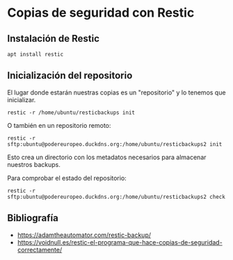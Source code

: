 # Copias de seguridad con Restic

## Instalación de Restic

    apt install restic

## Inicialización del repositorio

El lugar donde estarán nuestras copias es un "repositorio" y lo tenemos que inicializar.

    restic -r /home/ubuntu/resticbackups init

O también en un repositorio remoto:

    restic -r sftp:ubuntu@podereuropeo.duckdns.org:/home/ubuntu/resticbackups2 init


Esto crea un directorio con los metadatos necesarios para almacenar nuestros backups.

Para comprobar el estado del repositorio:

    restic -r sftp:ubuntu@podereuropeo.duckdns.org:/home/ubuntu/resticbackups2 check

Bibliografía
------------
 * https://adamtheautomator.com/restic-backup/
 * https://voidnull.es/restic-el-programa-que-hace-copias-de-seguridad-correctamente/